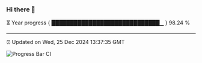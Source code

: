 ### Hi there 👋

⏳ Year progress { █████████████████████████████▁ } 98.24 %

---

⏰ Updated on Wed, 25 Dec 2024 13:37:35 GMT

![Progress Bar CI](https://github.com/IshwaranRudhara/GIT-ACTION/workflows/Progress%20Bar%20CI/badge.svg)
